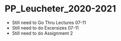 # PP_Leucheter_2020-2021
 
- Still need to Go Thru Lectures 07-11
- Still need to do Excersizes 07-11
- Still need to do Assignment 2 

